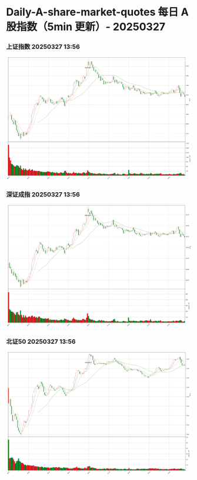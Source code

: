 
# Daily-A-share-market-quotes 每日 A 股指数（5min 更新）- 20250327

### 上证指数 20250327 13:56
![](./fig/2025/3/20250327-sh000001.png)

### 深证成指 20250327 13:56
![](./fig/2025/3/20250327-sz399001.png)

### 北证50 20250327 13:56
![](./fig/2025/3/20250327-bj899050.png)
